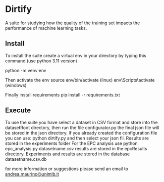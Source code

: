 # Dirtify
A suite for studying how the quality of the training set impacts the performance of machine learning tasks.

## Install
To install the suite create a virtual env in your directory by typing this command (use python 3.11 version)

python -m venv env

Then activate the env
source env/bin/activate (linux)
env\Scripts\activate (windows)

Finally  install requirements 
pip install -r requirements.txt

## Execute
To use the suite you have select a dataset in CSV format and store into the datasetRoot directory, then run the  file configurator.py the final json file will be stored in the json directory.
If you already created the configuration file  you can use: python  dirtify.py  and then select your json fil. Results are stored in the experiments folder
For the EPC analysis use python epc_analysis.py datasetname.csv results are stored in the epcResults directory. Experiments and results are stored in the database datasetname.csv.db


for more information or suggestions please send an email to [andrea.maurino@unimib.it](andrea.maurino@unimib.it)



